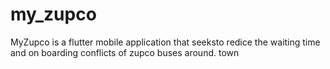 # my_zupco
MyZupco is a flutter mobile application that seeksto redice the waiting time and on boarding conflicts of zupco buses around. town


